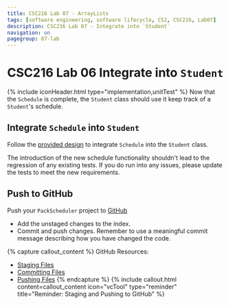 ```yaml
---
title: CSC216 Lab 07 - ArrayLists
tags: [software engineering, software lifecycle, CS2, CSC216, Lab07]
description: CSC216 Lab 07 - Integrate into `Student`
navigation: on
pagegroup: 07-lab
---
```


# CSC216 Lab 06 Integrate into `Student`
{% include iconHeader.html type="implementation,unitTest" %}
Now that the `Schedule` is complete, the `Student` class should use it keep track of a `Student`'s schedule.  


## Integrate `Schedule` into `Student`
Follow the [provided design](07-lab-design) to integrate `Schedule` into the `Student` class.

The introduction of the new schedule functionality shouldn't lead to the regression of any existing tests.  If you do run into any issues, please update the tests to meet the new requirements.


## Push to GitHub
Push your `PackScheduler` project to [GitHub](https://github.ncsu.edu)

  * Add the unstaged changes to the index.
  * Commit and push changes.  Remember to use a meaningful commit message describing how you have changed the code.  


{% capture callout_content %}
GitHub Resources:

  * [Staging Files](../../git-tutorial/git-staging)
  * [Committing Files](../../git-tutorial/git-commit)
  * [Pushing Files](../../git-tutorial/git-push)
{% endcapture %}
{% include callout.html content=callout_content icon="vcTool" type="reminder" title="Reminder: Staging and Pushing to GitHub" %}
